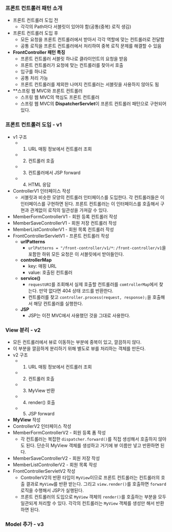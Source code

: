 ### 프론트 컨트롤러 패턴 소개
- 프론트 컨트롤러 도입 전
	- 각각의 Path마다 서블릿이 있어야 함(공통(중복) 로직 생김)
- 프론트 컨트롤러 도입 후
	- 모든 요청을 프론트 컨트롤러에서 받아서 각각 역할에 맞는 컨트롤러로 전달함
	- 공통 로직을 프론트 컨트롤러에서 처리하여 중복 로직 문제를 해결할 수 있음
- **FrontController 패턴 특징**
	- 프론트 컨트롤러 서블릿 하나로 클라이언트의 요청을 받음
	- 프론트 컨트롤러가 요청에 맞는 컨트롤러를 찾아서 호출
	- 입구를 하나로
	- 공통 처리 가능
	- 프론트 컨트롤러를 제외한 나머지 컨트롤러는 서블릿을 사용하지 않아도 됨
- **스프링 웹 MVC와 프론트 컨트롤러
	- 스프링 웹 MVC의 핵심도 프론트 컨트롤러
	- 스프링 웹 MVC의 **DispatcherServlet**이 프론트 컨트롤러 패턴으로 구현되어 있다.

### 프론트 컨트롤러 도입 - v1
- v1 구조
	- 1. URL 매핑 정보에서 컨트롤러 조회
	- 2. 컨트롤러 호출
	- 3. 컨트롤러에서 JSP forward
	- 4. HTML 응답
- ControllerV1 인터페이스 작성
	- 서블릿과 비슷한 모양의 컨트롤러 인터페이스를 도입한다. 각 컨트롤러들은 이 인터페이스를 구현하면 된다. 프론트 컨트롤러는 이 인터페이스를 호출해서 구현과 관계없이 로직의 일관성을 가져갈 수 있다.
- MemberFormControllerV1 - 회원 등록 컨트롤러 작성
- MemberSaveControllerV1 - 회원 저장 컨트롤러 작성
- MemberListControllerV1 - 회원 목록 컨트롤러 작성
- FrontControllerServletV1 - 프론트 컨트롤러 작성
	- **urlPatterns**
		- `urlPatterns = "/front-controller/v1/*`: `/front-controller/v1`을 포함한 하위 모든 요청은 이 서블릿에서 받아들인다.
	- **controllerMap**
		- key: 매핑 URL
		- value: 호출된 컨트롤러
	- **service()**
		- `requestURI`를 조회해서 실제 호출할 컨트롤러를 `comtrollerMap`에서 찾는다. 만약 없다면 404 상태 코드를 반환한다.
		- 컨트롤러를 찾고 `controller.process(request, response);`을 호출해서 해당 컨트롤러를 실행한다.
	- **JSP**
		- JSP는 이전 MVC에서 사용했던 것을 그대로 사용한다.

### View 분리 - v2
- 모든 컨트롤러에서 뷰로 이동하는 부분에 중복이 있고, 깔끔하지 않다.
- 이 부분을 깔끔하게 분리하기 위해 별도로 뷰를 처리하는 객체를 만든다.
- v2 구조
	- 1. URL 매핑 정보에서 컨트롤러 조회
	- 2. 컨트롤러 호출
	- 3. MyView 반환
	- 4. render() 호출
	- 5. JSP forward
- **MyView** 작성
- ControllerV2 인터페이스 작성
- MemberFormControllerV2 - 회원 등록 폼 작성
	- 각 컨트롤러는 복잡한 `dispatcher.forward()`를 직접 생성해서 호출하지 않아도 된다. 단순히 MyView 객체를 생성하고 거기에 뷰 이름만 넣고 반환하면 된다.
- MemberSaveControllerV2 - 회원 저장 작성
- MemberListControllerV2 - 회원 목록 작성
- FrontControllerServletV2 작성
	- ControllerV2의 반환 타입이 `MyView`이므로 프론트 컨트롤러는 컨트롤러의 호출 결과로 `MyView`를 반환 받는다. 그리고 `view.render()`를 호출하면 `forward` 로직을 수행해서 JSP가 실행된다.
	- 프론트 컨트롤러의 도입으로 `MyView` 객체의 `render()`를 호출하는 부분을 모두 일관되게 처리할 수 있다. 각각의 컨트롤러는 `MyView` 객체를 생성만 해서 반환하면 된다.

### Model 추가 - v3
